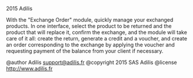 2015 Adilis

With the "Exchange Order" module, quickly manage your exchanged products.
In one interface, select the product to be returned and the product that will replace it,
confirm the exchange, and the module will take care of it all: create the return, generate
a credit and a voucher, and create an order corresponding to the exchange by applying
the voucher and requesting payment of the balance from your client if necessary.
 
@author    Adilis <support@adilis.fr>
@copyright 2015 SAS Adilis
@license   http://www.adilis.fr